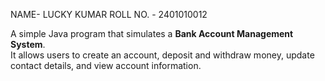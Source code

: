 
NAME- LUCKY KUMAR
ROLL NO. - 2401010012

A simple Java program that simulates a **Bank Account Management System**.  
It allows users to create an account, deposit and withdraw money, update contact details, and view account information.
